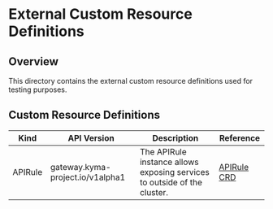 # External Custom Resource Definitions

## Overview

This directory contains the external custom resource definitions used for testing purposes.

## Custom Resource Definitions

| Kind | API Version | Description | Reference |
| --------| -------------------------------- |------------------------------------------------------------------------- | --------- |
| APIRule | gateway.kyma-project.io/v1alpha1 | The APIRule instance allows exposing services to outside of the cluster. | [APIRule CRD](https://github.com/kyma-incubator/api-gateway/blob/master/config/crd/bases/gateway.kyma-project.io_apirules.yaml) |
